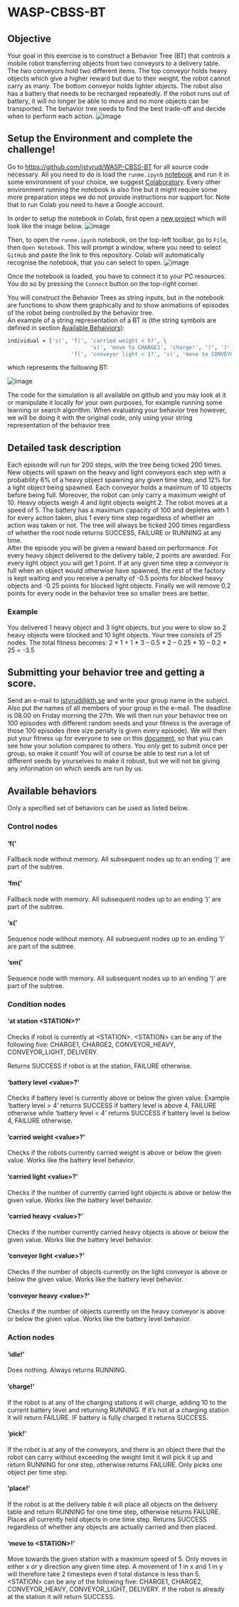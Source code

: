 # WASP-CBSS-BT

## Objective
Your goal in this exercise is to construct a Behavior Tree (BT) that controls a mobile robot transferring objects from two conveyors to a delivery table. The two conveyors hold two different items. The top conveyor holds heavy objects which give a higher reward but due to their weight, the robot cannot carry as many. The bottom conveyor holds lighter objects. The robot also has a battery that needs to be recharged repeatedly. If the robot runs out of battery, it will no longer be able to move and no more objects can be transported. The behavior tree needs to find the best trade-off and decide when to perform each action.
![image](https://github.com/jstyrud/WASP-CBSS-BT/blob/main/environment.png)

## Setup the Environment and complete the challenge!
Go to https://github.com/jstyrud/WASP-CBSS-BT for all source code necessary. All you need to do is load the `runme.ipynb` [notebook](https://github.com/jstyrud/WASP-CBSS-BT/blob/main/runme.ipynb) and run it in some environment of your choice, we suggest [Colaboratory](https://colab.research.google.com/). Every other environment running the notebook is also fine but it might require some more preparation steps we do not provide instructions nor support for. Note that to run Colab you need to have a Google account.

In order to setup the notebook in Colab, first open a [new project](https://colab.research.google.com/notebooks/intro.ipynb?utm_source=scs-index) which will look like the image below.
![image](https://github.com/jstyrud/WASP-CBSS-BT/blob/main/colab1.png)

Then, to open the `runme.ipynb` notebook, on the top-left toolbar, go to `File`, then `Open Notebook`. This will prompt a window, where you need to select `GitHub` and paste the link to this repository. Colab will automatically recognise the notebook, that you can select to open.
![image](https://github.com/jstyrud/WASP-CBSS-BT/blob/main/colab2.png)

Once the notebook is loaded, you have to connect it to your PC resources. You do so by pressing the `Connect` button on the top-right corner.

You will construct the Behavior Trees as string inputs, but in the notebook are functions to show them graphically and to show animations of episodes of the robot being controlled by the behavior tree.  
An example of a string representation of a BT is (the string symbols are defined in section [Available Behaiviors](#available-behaviors)):
```bash
individual = ['s(', 'f(', 'carried weight < 5?', \
                          's(', 'move to CHARGE1', 'charge!', ')', ')', \
                    'f(', 'conveyor light < 1?', 's(', 'move to CONVEYOR_LIGHT!', 'idle!', ')']
```
which represents the following BT:

![image](https://github.com/jstyrud/WASP-CBSS-BT/blob/main/BT_example.png)

The code for the simulation is all available on github and you may look at it or manipulate it locally for your own purposes, for example running some learning or search algorithm. When evaluating your behavior tree however, we will be doing it with the original code, only using your string representation of the behavior tree.

## Detailed task description
Each episode will run for 200 steps, with the tree being ticked 200 times. New objects will spawn on the heavy and light conveyors each step with a probability 6% of a heavy object spawning any given time step, and 12% for a light object being spawned. Each conveyor holds a maximum of 10 objects before being full. Moreover, the robot can only carry a maximum weight of 10. Heavy objects weigh 4 and light objects weight 2. The robot moves at a speed of 5. The battery has a maximum capacity of 100 and depletes with 1 for every action taken, plus 1 every time step regardless of whether an action was taken or not. The tree will always be ticked 200 times regardless of whether the root node returns SUCCESS, FAILURE or RUNNING at any time.  
After the episode you will be given a reward based on performance. For every heavy object delivered to the delivery table, 2 points are awarded. For every light object you will get 1 point. If at any given time step a conveyor is full when an object would otherwise have spawned, the rest of the factory is kept waiting and you receive a penalty of -0.5 points for blocked heavy objects and -0.25 points for blocked light objects. Finally we will remove 0.2 points for every node in the behavior tree so smaller trees are better.

### Example
You delivered 1 heavy object and 3 light objects, but you were to slow so 2 heavy objects were blocked and 10 light objects. Your tree consists of 25 nodes. The total fitness becomes:
2 * 1 + 1 * 3 – 0.5 * 2 – 0.25 * 10 – 0.2 * 25 = -3.5


## Submitting your behavior tree and getting a score.
Send an e-mail to jstyrud@kth.se and write your group name in the subject. Also put the names of all members of your group in the e-mail. The deadline is 08.00 on Friday morning the 27th. We will then run your behavior tree on 100 episodes with different random seeds and your fitness is the average of those 100 episodes (tree size penalty is given every episode). We will then put your fitness up for everyone to see on this [document](https://docs.google.com/spreadsheets/d/1QsGNwj7DgN3P_k7Fnsj1gEzuOy0UmRV8gDhnfegFgFY/edit?usp=sharing), so that you can see how your solution compares to others.
You only get to submit once per group, so make it count! You will of course be able to test run a lot of different seeds by yourselves to make it robust, but we will not be giving any information on which seeds are run by us.

## Available behaviors
Only a specified set of behaviors can be used as listed below.
### Control nodes
#### ‘f(’
Fallback node without memory. All subsequent nodes up to an ending ‘)’ are part of the subtree.
#### ‘fm(’
Fallback node with memory. All subsequent nodes up to an ending ‘)’ are part of the subtree.
#### ‘s(’
Sequence node without memory. All subsequent nodes up to an ending ‘)’ are part of the subtree.
#### ‘sm(’
Sequence node with memory. All subsequent nodes up to an ending ‘)’ are part of the subtree.

### Condition nodes
#### ‘at station \<STATION>?’
Checks if robot is currently at \<STATION>. \<STATION> can be any of the following five: CHARGE1, CHARGE2, CONVEYOR_HEAVY, CONVEYOR_LIGHT, DELIVERY.

Returns SUCCESS if robot is at the station, FAILURE otherwise.

#### ‘battery level \<value>?’
Checks if battery level is currently above or below the given value. Example ‘battery level > 4’ returns SUCCESS if battery level is above 4, FAILURE otherwise while ‘battery level < 4’ returns SUCCESS if battery level is below 4, FAILURE otherwise.

#### ‘carried weight \<value>?’
Checks if the robots currently carried weight is above or below the given value. Works like the battery level behavior.

#### ‘carried light \<value>?’
Checks if the number of currently carried light objects is above or below the given value. Works like the battery level behavior.

#### ‘carried heavy \<value>?’
Checks if the number currently carried heavy objects is above or below the given value. Works like the battery level behavior.

#### ‘conveyor light \<value>?’
Checks if the number of objects currently on the light conveyor is above or below the given value. Works like the battery level behavior.

#### ‘conveyor heavy \<value>?’
Checks if the number of objects currently on the heavy conveyor is above or below the given value. Works like the battery level behavior.

### Action nodes
#### ‘idle!’
Does nothing. Always returns RUNNING.

#### ‘charge!’
If the robot is at any of the charging stations it will charge, adding 10 to the current battery level and returning RUNNING. If it’s not at a charging station it will return FAILURE. IF battery is fully charged it returns SUCCESS.

#### ‘pick!’
If the robot is at any of the conveyors, and there is an object there that the robot can carry without exceeding the weight limit it will pick it up and return RUNNING for one step, otherwise returns FAILURE. Only picks one object per time step.

#### ‘place!’
If the robot is at the delivery table it will place all objects on the delivery table and return RUNNING for one time step, otherwise returns FAILURE. Places all currently held objects in one time step. Returns SUCCESS regardless of whether any objects are actually carried and then placed.

#### ‘move to \<STATION>!’
Move towards the given station with a maximum speed of 5. Only moves in either x or y direction any given time step. A movement of 1 in x and 1 in y will therefore take 2 timesteps even if total distance is less than 5. \<STATION> can be any of the following five: CHARGE1, CHARGE2, CONVEYOR_HEAVY, CONVEYOR_LIGHT, DELIVERY.
If the robot is already at the station it will return SUCCESS.






